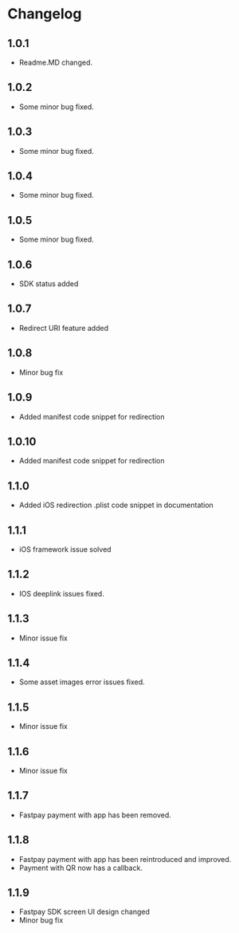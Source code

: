 # Changelog

## 1.0.1
 - Readme.MD changed.
## 1.0.2
- Some minor bug fixed.
## 1.0.3
- Some minor bug fixed.
## 1.0.4
- Some minor bug fixed.
## 1.0.5
- Some minor bug fixed.
## 1.0.6
- SDK status added
## 1.0.7
- Redirect URI feature added
## 1.0.8
- Minor bug fix
## 1.0.9
- Added manifest code snippet for redirection
## 1.0.10
- Added manifest code snippet for redirection
## 1.1.0
- Added iOS redirection .plist code snippet in documentation
## 1.1.1
- iOS framework issue solved
## 1.1.2
- IOS deeplink issues fixed.
## 1.1.3
- Minor issue fix
## 1.1.4
- Some asset images error issues fixed.
## 1.1.5
- Minor issue fix
## 1.1.6
- Minor issue fix
## 1.1.7
- Fastpay payment with app has been removed.
## 1.1.8
- Fastpay payment with app has been reintroduced and improved.
- Payment with QR now has a callback.
## 1.1.9
- Fastpay SDK screen UI design changed
- Minor bug fix

